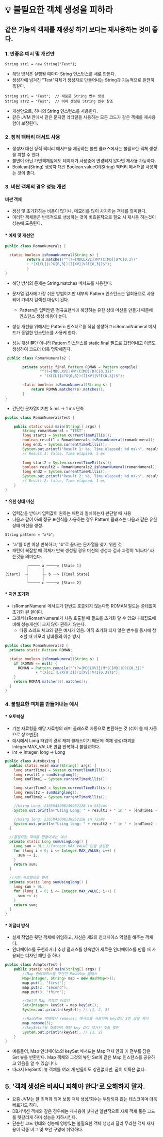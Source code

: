 # 💡 불필요한 객체 생성을 피하라
## 같은 기능의 객체를 재생성 하기 보다는 재사용하는 것이 좋다.
### 1. 안좋은 예시 및 개선안
```
String str1 = new String("Test");
```
* 해당 방식은 실행될 때마다 String 인스턴스를 새로 만든다. 
* 생성자에 넘겨진 "Test"자체가 생성자로 만들어내는 String과 기능적으로 완전히 똑같다.
```
String str1 = "Test";  // 새로운 String 변수 생성
String str2 = "Test";  // 이미 생성된 String 변수 참조
```
* 개선안으로, 하나의 String 인스턴스를 사용한다. 
* 같은 JVM 안에서 같은 문자열 리터럴을 사용하는 모든 코드가 같은 객체를 재사용함이 보장된다.

### 2. 정적 팩터리 매서드 사용
* 생성자 대신 정적 팩터리 메서드을 제공하는 불변 클래스에서는 불필요한 객체 생성을 피할 수 있다.
* 불변이 아닌 가변객체임에도 데이터가 사용중에 변경되지 않다면 재사용 가능하다.
* Boolean(String) 생성자 대신 Boolean.valueOf(String) 팩터리 메서더를 사용하는 것이 좋다.


### 3. 비싼 객체의 경우 성능 개선
#### 비싼 객체
  * 생성 및 초기화하는 비용이 많거나, 메모리를 많이 차지하는 객체를 의미한다.
  * 이러한 객체들은 반복적으로 생성하는 것이 비효율적으로 필요 시 재사용 하는것이 성능에 도움된다.

#### * 예제 및 개선안
```java
public class RomanNumerals {
      
  static boolean isRomanNumeral(String s) {
          return s.matches("^(?=[MDCLXVI])M*(C[MD]|D?C{0,3})" 
          + "(X[CL]|L?X{0,3})(I[XV]|V?I{0,3})$");
          }
}
```
* 해당 방식의 문제는 String.matches 메서드를 사용한다.
* 문자열 검사에 가장 쉬운 방법이지만 내부의 Pattern 인스턴스는 일회용으로 사용되어 가비지 컬렉션 대상이 된다.
  * Pattern은 입력받은 정규표현식에 해당하는 유한 상태 머신을 만들기 때문에 인스턴스 생성 비용이 높다.

* 성능 개선을 위해서는 Pattern 인스터르를 직접 생성하고 isRomanNumeral 메서드가 동일한 인스턴스를 사용케 한다.
* 성능 개선 뿐만 아니라 Pattern 인스턴스를 static final 필드로 끄집어내고 이름도 생성하여 코드더 더욱 명확해진다.
```java
 public class RomanNumerals2 {

        private static final Pattern ROMAN = Pattern.compile(
                "^(?=[MDCLXVI])M*(C[MD]|D?C{0,3})"
                + "(X[CL]|L?X{0,3})(I[XV]|V?I{0,3})$");

        static boolean isRomanNumeral(String s) {
            return ROMAN.matcher(s).matches();
        }
}
```
* 간단한 문자열이지만 5 ms -> 1 ms 단축
```java
public class RomanNumeralsTest {

    public static void main(String[] args) {
        String romanNumeral = "TEST";
        long start1 = System.currentTimeMillis();
        boolean result1 = RomanNumerals.isRomanNumeral(romanNumeral);
        long end1 = System.currentTimeMillis();
        System.out.printf("Result 1: %s, Time elapsed: %d ms\n", result1, end1 - start1);
        // Result 1: false, Time elapsed: 5 ms
      
        long start2 = System.currentTimeMillis();
        boolean result2 = RomanNumerals2.isRomanNumeral(romanNumeral);
        long end2 = System.currentTimeMillis();
        System.out.printf("Result 2: %s, Time elapsed: %d ms\n", result2, end2 - start2);
        // Result 2: false, Time elapsed: 1 ms
    }
}

```
#### * 유한 상태 머신
* 입력값을 받아서 입력값이 원하는 패턴과 일치하는지 판단할 때 사용
* 다음과 같이 아래 정규 표현식을 사용하는 경우 Pattern 클래스는 다음과 같은 유한 상태 머신을 생성.
```
String pattern = "a*b";
```

* "a"를 0번 이상 반복하고, "b"로 끝나는 문자열을 찾기 위한 것
* 패턴이 복잡할 때 객체가 반복 생성될 경우 머신의 생성과 검사 과정이 '비싸다' 라는것을 의미한다.
```
          ┌───── a ─────> [State 1]
          │      │
[Start]  ─┤      ├─ b ──> [Final State]
          │      │
          └───── ε ─────> [State 2]
```

#### * 지연 초기화
* isRomanNumeral 메서드가 한번도 호출되지 않는다면 ROMAN 필드는 쓸데없이 초기화 된 꼴이다.
* 그래서 isRomanNumeral가 처음 호출될 때 필드를 초기화 할 수 있으나 복잡도에 비해 성능개선이 크지 않아 권하지 않는다.
  * 다중 스레드 체크와 같은 예시가 있음. 아직 초기화 되지 않은 변수를 동시에 참조할 때 메모리 낭비등의 이슈 방지

```java
public class RomanNumerals2 {
  private static Pattern ROMAN;

  static boolean isRomanNumeral(String s) {
    if (ROMAN == null) {
      ROMAN = Pattern.compile("^(?=[MDCLXVI])M*(C[MD]|D?C{0,3})"
              + "(X[CL]|L?X{0,3})(I[XV]|V?I{0,3})$");
    }
    return ROMAN.matcher(s).matches();
  }
}
```

### 4. 불필요한 객체를 만들어내는 예시
#### *  오토박싱
   * 기본 자료형을 해당 자료형의 래퍼 클래스로 자동으로 변환하는 것 (섞어 쓸 때 자동으로 상호변환)
   * 예시에서 Long 타입의 경우 래퍼 클래스이기 때문에 객체 생성/파괴를 Integer.MAX_VALUE 만큼 반복하니 불필요하다.
   * int -> Integer, long -> Long
```java
public class AutoBoxing {
  public static void main(String[] args) {
    long startTime1 = System.currentTimeMillis();
    long result1 = sumUsingLong();
    long endTime1 = System.currentTimeMillis();

    long startTime2 = System.currentTimeMillis();
    long result2 = sumUsinglong();
    long endTime2 = System.currentTimeMillis();

    //Using Long: 2305843008139952128 in 5524ms
    System.out.println("Using Long: " + result1 + " in " + (endTime1 - startTime1) + "ms");

    //Using long: 2305843008139952128 in 725ms
    System.out.println("Using long: " + result2 + " in " + (endTime2 - startTime2) + "ms");
  }

  //불필요한 객체를 만들어내는 예시
  private static Long sumUsingLong() {
    Long sum = 0L; //Integer.MAX_VALUE 만큼 생성됨
    for (long i = 0; i <= Integer.MAX_VALUE; i++) {
      sum += i;
    }
    return sum;
  }

  //기본 자료형으로 변경
  private static long sumUsinglong() {
    long sum = 0L;
    for (long i = 0; i <= Integer.MAX_VALUE; i++) {
      sum += i;
    }
    return sum;
  }
}
```
#### *  어댑터 방식
* 실제 작업은 뒷단 객체에 위임하고, 자신은 제2의 인터페이스 역할을 해주는 객체다.
* 인터페이스를 구현하거나 추상 클래스를 상속받아 새로운 인터페이스를 만들 때 사용되는 디자인 패턴 중 하나
```java
public class AdaptorTest {
    public static void main(String[] args) {
        //Map 인터페이스를 구현한 HashMap 클래스
        Map<Integer, String> map = new HashMap<>();
        map.put(1, "first");
        map.put(2, "second");
        map.put(3, "third");

        //Set이 Map 객체의 어댑터
        Set<Integer> keySet = map.keySet();
        System.out.println(keySet); // [1, 2, 3]

        //HashMap 객체에서 remove() 메서드를 사용하여 key값이 3인 쌍을 제거
        map.remove(3);
        //keySet()을 호출하여 해당 key 값이 제거된 것을 확인
        System.out.println(keySet); // [1, 2]
    }
}
```
* 예를들어, Map 인터페이스의 keySet 메서드는 Map 객체 안의 키 전부를 담은 Set 뷰를 반환한다.
  Map 객체와 그것의 뷰인 Set이 같은 Map 인스턴스를 공유하고 있음을 알 수 있습니다.
* 따라서 keySet이 뷰 객체를 여러 개 만들어도 상관없지만, 굳이 이득은 없다.
 
## 5. '객체 생성은 비싸니 피해야 한다'로 오해하지 말자.
* 요즘 JVM는 잘 최적화 되어 보통 객체 생성/회수는 부담되지 않는 테스크이며 더욱 빠르기도 하다.
* DB커넥션 객체와 같은 경우에는 재사용이 낫지만 일반적으로 자체 객체 풀은 코드를 헷갈리게 하며 성능을 저하시킨다.
* 단순한 코드 형태와 성능에 영향있는 불필요한 객체 생성과 달리 무리한 객체 재사용이 각종 버그 및 보안 구멍에 취약하다.
